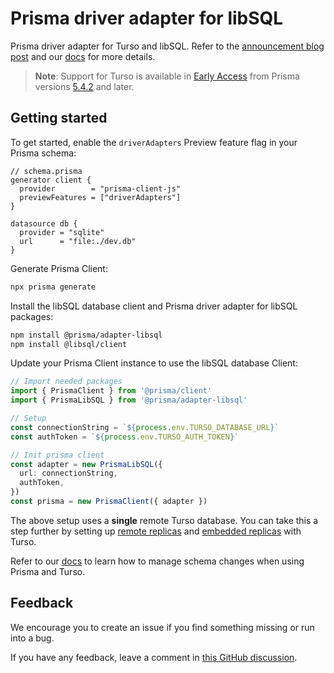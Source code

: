 # Prisma driver adapter for libSQL

Prisma driver adapter for Turso and libSQL. Refer to the [announcement blog post](https://prisma.io/turso) and our [docs](https://www.prisma.io/docs/guides/database/turso) for more details.

> **Note**: Support for Turso is available in [Early Access](https://www.prisma.io/docs/about/prisma/releases#early-access) from Prisma versions [5.4.2](https://github.com/prisma/prisma/releases/tag/5.4.2) and later.

## Getting started

To get started, enable the `driverAdapters` Preview feature flag in your Prisma schema:

```prisma
// schema.prisma
generator client {
  provider        = "prisma-client-js"
  previewFeatures = ["driverAdapters"]
}

datasource db {
  provider = "sqlite"
  url      = "file:./dev.db"
}
```

Generate Prisma Client:

```sh
npx prisma generate
```

Install the libSQL database client and Prisma driver adapter for libSQL packages:

```sh
npm install @prisma/adapter-libsql
npm install @libsql/client
```

Update your Prisma Client instance to use the libSQL database Client:

```ts
// Import needed packages
import { PrismaClient } from '@prisma/client'
import { PrismaLibSQL } from '@prisma/adapter-libsql'

// Setup
const connectionString = `${process.env.TURSO_DATABASE_URL}`
const authToken = `${process.env.TURSO_AUTH_TOKEN}`

// Init prisma client
const adapter = new PrismaLibSQL({
  url: connectionString,
  authToken,
})
const prisma = new PrismaClient({ adapter })
```

The above setup uses a **single** remote Turso database. You can take this a step further by setting up [remote replicas](https://docs.turso.tech/concepts#replica) and [embedded replicas](https://blog.turso.tech/introducing-embedded-replicas-deploy-turso-anywhere-2085aa0dc242) with Turso.

Refer to our [docs](https://www.prisma.io/docs/guides/database/turso#how-to-manage-schema-changes) to learn how to manage schema changes when using Prisma and Turso.

## Feedback

We encourage you to create an issue if you find something missing or run into a bug.

If you have any feedback, leave a comment in [this GitHub discussion](https://github.com/prisma/prisma/discussions/21345).
